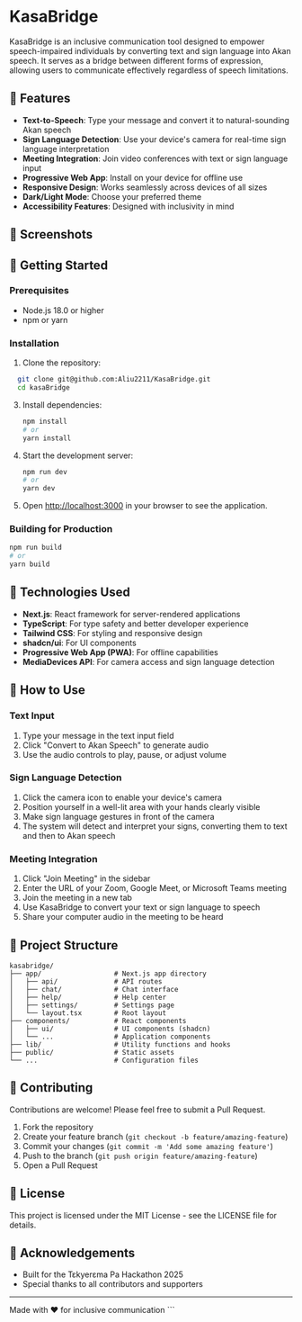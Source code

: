 # KasaBridge

KasaBridge is an inclusive communication tool designed to empower speech-impaired individuals by converting text and sign language into Akan speech. It serves as a bridge between different forms of expression, allowing users to communicate effectively regardless of speech limitations.

## 🌟 Features

- **Text-to-Speech**: Type your message and convert it to natural-sounding Akan speech
- **Sign Language Detection**: Use your device's camera for real-time sign language interpretation
- **Meeting Integration**: Join video conferences with text or sign language input
- **Progressive Web App**: Install on your device for offline use
- **Responsive Design**: Works seamlessly across devices of all sizes
- **Dark/Light Mode**: Choose your preferred theme
- **Accessibility Features**: Designed with inclusivity in mind

## 📱 Screenshots



## 🚀 Getting Started

### Prerequisites

- Node.js 18.0 or higher
- npm or yarn

### Installation

1. Clone the repository:
 ```sh
   git clone git@github.com:Aliu2211/KasaBridge.git
   cd kasaBridge
 ```

3. Install dependencies:
   ```sh
   npm install
   # or
   yarn install
   ```

4. Start the development server:
   ```sh
   npm run dev
   # or
   yarn dev
   ```

5. Open [http://localhost:3000](http://localhost:3000) in your browser to see the application.

### Building for Production

```sh
npm run build
# or
yarn build
```

## 🔧 Technologies Used

- **Next.js**: React framework for server-rendered applications
- **TypeScript**: For type safety and better developer experience
- **Tailwind CSS**: For styling and responsive design
- **shadcn/ui**: For UI components
- **Progressive Web App (PWA)**: For offline capabilities
- **MediaDevices API**: For camera access and sign language detection

## 📖 How to Use

### Text Input

1. Type your message in the text input field
2. Click "Convert to Akan Speech" to generate audio
3. Use the audio controls to play, pause, or adjust volume

### Sign Language Detection

1. Click the camera icon to enable your device's camera
2. Position yourself in a well-lit area with your hands clearly visible
3. Make sign language gestures in front of the camera
4. The system will detect and interpret your signs, converting them to text and then to Akan speech

### Meeting Integration

1. Click "Join Meeting" in the sidebar
2. Enter the URL of your Zoom, Google Meet, or Microsoft Teams meeting
3. Join the meeting in a new tab
4. Use KasaBridge to convert your text or sign language to speech
5. Share your computer audio in the meeting to be heard

## 🧩 Project Structure

```
kasabridge/
├── app/                  # Next.js app directory
│   ├── api/              # API routes
│   ├── chat/             # Chat interface
│   ├── help/             # Help center
│   ├── settings/         # Settings page
│   └── layout.tsx        # Root layout
├── components/           # React components
│   ├── ui/               # UI components (shadcn)
│   └── ...               # Application components
├── lib/                  # Utility functions and hooks
├── public/               # Static assets
└── ...                   # Configuration files
```

## 🤝 Contributing

Contributions are welcome! Please feel free to submit a Pull Request.

1. Fork the repository
2. Create your feature branch (`git checkout -b feature/amazing-feature`)
3. Commit your changes (`git commit -m 'Add some amazing feature'`)
4. Push to the branch (`git push origin feature/amazing-feature`)
5. Open a Pull Request

## 📄 License

This project is licensed under the MIT License - see the LICENSE file for details.

## 🙏 Acknowledgements

- Built for the Tɛkyerɛma Pa Hackathon 2025
- Special thanks to all contributors and supporters


---

Made with ❤️ for inclusive communication
\`\`\`

